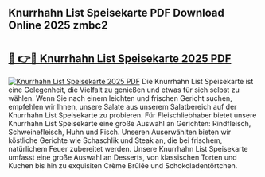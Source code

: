 ## Knurrhahn List Speisekarte PDF Download Online 2025 zmbc2

# <h2><a href="http://gc6phvq.nevu.top/?p=Knurrhahn+List+Speisekarte">🔗 👉🔴 Knurrhahn List Speisekarte 2025 PDF</a></h2>

[![Knurrhahn List Speisekarte 2025 PDF](https://i.imgur.com/dBaPXMq.png)](http://gc6phvq.nevu.top/?p=Knurrhahn+List+Speisekarte)
Die Knurrhahn List Speisekarte ist eine Gelegenheit, die Vielfalt zu genießen und etwas für sich selbst zu wählen. Wenn Sie nach einem leichten und frischen Gericht suchen, empfehlen wir Ihnen, unsere Salate aus unserem Salatbereich auf der Knurrhahn List Speisekarte zu probieren. Für Fleischliebhaber bietet unsere Knurrhahn List Speisekarte eine große Auswahl an Gerichten: Rindfleisch, Schweinefleisch, Huhn und Fisch. Unseren Auserwählten bieten wir köstliche Gerichte wie Schaschlik und Steak an, die bei frischem, natürlichem Feuer zubereitet werden. Unsere Knurrhahn List Speisekarte umfasst eine große Auswahl an Desserts, von klassischen Torten und Kuchen bis hin zu exquisiten Crème Brûlée und Schokoladentörtchen.
